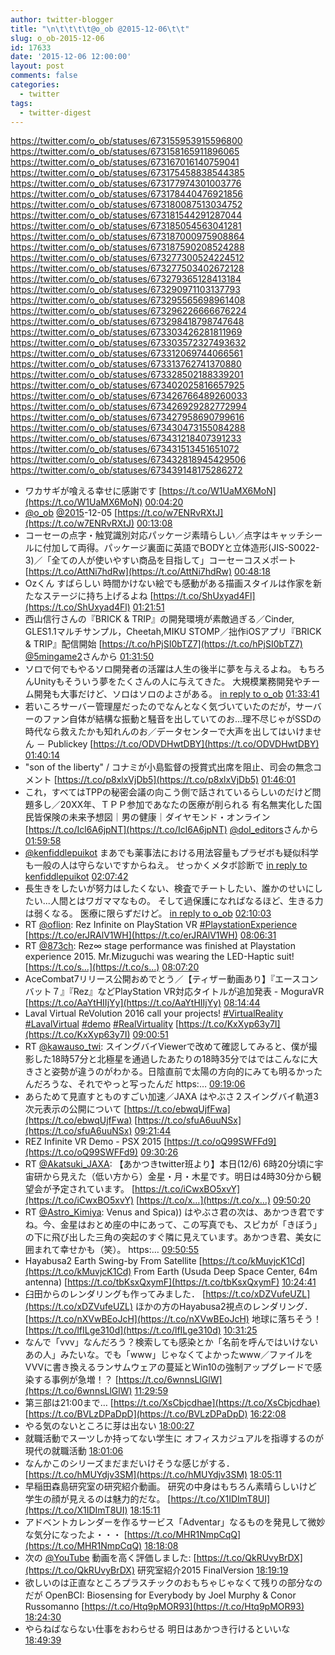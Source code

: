 ```yaml
---
author: twitter-blogger
title: "\n\t\t\t\t@o_ob @2015-12-06\t\t"
slug: o_ob-2015-12-06
id: 17633
date: '2015-12-06 12:00:00'
layout: post
comments: false
categories:
  - twitter
tags:
  - twitter-digest
---
```


https://twitter.com/o_ob/statuses/673155953915596800 https://twitter.com/o_ob/statuses/673158165911896065 https://twitter.com/o_ob/statuses/673167016140759041 https://twitter.com/o_ob/statuses/673175458838544385 https://twitter.com/o_ob/statuses/673177974301003776 https://twitter.com/o_ob/statuses/673178440476921856 https://twitter.com/o_ob/statuses/673180087513034752 https://twitter.com/o_ob/statuses/673181544291287044 https://twitter.com/o_ob/statuses/673185054563041281 https://twitter.com/o_ob/statuses/673187000975908864 https://twitter.com/o_ob/statuses/673187590208524288 https://twitter.com/o_ob/statuses/673277300524224512 https://twitter.com/o_ob/statuses/673277503402672128 https://twitter.com/o_ob/statuses/673279365128413184 https://twitter.com/o_ob/statuses/673290971103137793 https://twitter.com/o_ob/statuses/673295565698961408 https://twitter.com/o_ob/statuses/673296226666676224 https://twitter.com/o_ob/statuses/673298418798747648 https://twitter.com/o_ob/statuses/673303426281811969 https://twitter.com/o_ob/statuses/673303572327493632 https://twitter.com/o_ob/statuses/673312069744066561 https://twitter.com/o_ob/statuses/673313762741370880 https://twitter.com/o_ob/statuses/673328502188339201 https://twitter.com/o_ob/statuses/673402025816657925 https://twitter.com/o_ob/statuses/673426766489260033 https://twitter.com/o_ob/statuses/673426929282772994 https://twitter.com/o_ob/statuses/673427958690799616 https://twitter.com/o_ob/statuses/673430473155084288 https://twitter.com/o_ob/statuses/673431218407391233 https://twitter.com/o_ob/statuses/673431513451651072 https://twitter.com/o_ob/statuses/673432818945429506 https://twitter.com/o_ob/statuses/673439148175286272  

*   ワカサギが喰える幸せに感謝です [https://t.co/W1UaMX6MoN](https://t.co/W1UaMX6MoN) [00:04:20](https://twitter.com/o_ob/statuses/673155953915596800)
*   [@o_ob](https://twitter.com/o_ob) [@2015](https://twitter.com/2015)-12-05 [https://t.co/w7ENRvRXtJ](https://t.co/w7ENRvRXtJ) [00:13:08](https://twitter.com/o_ob/statuses/673158165911896065)
*   コーセーの点字・触覚識別対応パッケージ素晴らしい／点字はキャッチシールに付加して両得。パッケージ裏面に英語でBODYと立体造形(JIS-S0022-3)／「全ての人が使いやすい商品を目指して」コーセーコスメポート [https://t.co/AttNi7hdRw](https://t.co/AttNi7hdRw) [00:48:18](https://twitter.com/o_ob/statuses/673167016140759041)
*   Ozくん すばらしい 時間かけない絵でも感動がある描画スタイルは作家を新たなステージに持ち上げるよね [https://t.co/ShUxyad4Fl](https://t.co/ShUxyad4Fl) [01:21:51](https://twitter.com/o_ob/statuses/673175458838544385)
*   西山信行さんの『BRICK & TRIP』の開発環境が素敵過ぎる／Cinder, GLES1.1マルチサンプル，Cheetah,MIKU STOMP／拙作iOSアプリ『BRICK & TRIP』配信開始 [https://t.co/hPjSI0bTZ7](https://t.co/hPjSI0bTZ7) [@5mingame2](https://twitter.com/5mingame2)さんから [01:31:50](https://twitter.com/o_ob/statuses/673177974301003776)
*   ソロで何でもやるソロ開発者の活躍は人生の後半に夢を与えるよね。 もちろんUnityもそういう夢をたくさんの人に与えてきた。 大規模業務開発やチーム開発も大事だけど、ソロはソロのよさがある。 [in reply to o_ob](https://twitter.com/o_ob/statuses/673177974301003776) [01:33:41](https://twitter.com/o_ob/statuses/673178440476921856)
*   若いころサーバー管理屋だったのでなんとなく気づいていたのだが，サーバーのファン自体が結構な振動と騒音を出していてのお…理不尽じゃがSSDの時代なら救えたかも知れんのお／データセンターで大声を出してはいけません － Publickey [https://t.co/ODVDHwtDBY](https://t.co/ODVDHwtDBY) [01:40:14](https://twitter.com/o_ob/statuses/673180087513034752)
*   "son of the liberty" / コナミが小島監督の授賞式出席を阻止、司会の無念コメント [https://t.co/p8xlxVjDb5](https://t.co/p8xlxVjDb5) [01:46:01](https://twitter.com/o_ob/statuses/673181544291287044)
*   これ，すべてはTPPの秘密会議の向こう側で話されているらしいのだけど問題多し／20XX年、ＴＰＰ参加であなたの医療が削られる 有名無実化した国民皆保険の未来予想図｜男の健康｜ダイヤモンド・オンライン [https://t.co/Icl6A6jpNT](https://t.co/Icl6A6jpNT) [@dol_editors](https://twitter.com/dol_editors)さんから [01:59:58](https://twitter.com/o_ob/statuses/673185054563041281)
*   [@kenfiddlepuikot](https://twitter.com/kenfiddlepuikot) まあでも薬事法における用法容量もプラゼボも疑似科学も一般の人は守らないですからねえ。 せっかくメタボ診断で [in reply to kenfiddlepuikot](https://twitter.com/kenfiddlepuikot/statuses/673185881356824576) [02:07:42](https://twitter.com/o_ob/statuses/673187000975908864)
*   長生きをしたいが努力はしたくない、検査でチートしたい、誰かのせいにしたい...人間とはワガママなもの。 そして過保護になればなるほど、生きる力は弱くなる。 医療に限らずだけど。 [in reply to o_ob](https://twitter.com/o_ob/statuses/673187000975908864) [02:10:03](https://twitter.com/o_ob/statuses/673187590208524288)
*   RT [@oflion](https://twitter.com/oflion): Rez Infinite on PlayStation VR [#PlaystationExperience](https://twitter.com/search?q=%23PlaystationExperience&src=hash) [https://t.co/erJRAlV1WH](https://t.co/erJRAlV1WH) [08:06:31](https://twitter.com/o_ob/statuses/673277300524224512)
*   RT [@873ch](https://twitter.com/873ch): Rez∞ stage performance was finished at Playstation experience 2015\. Mr.Mizuguchi was wearing the LED-Haptic suit! [https://t.co/s…](https://t.co/s…) [08:07:20](https://twitter.com/o_ob/statuses/673277503402672128)
*   AceCombat7リリース公開おめでとう／【ティザー動画あり】『エースコンバット７』『Rez』などPlayStation VR対応タイトルが追加発表 - MoguraVR [https://t.co/AaYtHIIjYy](https://t.co/AaYtHIIjYy) [08:14:44](https://twitter.com/o_ob/statuses/673279365128413184)
*   Laval Virtual ReVolution 2016 call your projects! [#VirtualReality](https://twitter.com/search?q=%23VirtualReality&src=hash) [#LavalVirtual](https://twitter.com/search?q=%23LavalVirtual&src=hash) [#demo](https://twitter.com/search?q=%23demo&src=hash) [#RealVirtuality](https://twitter.com/search?q=%23RealVirtuality&src=hash) [https://t.co/KxXyp63y7I](https://t.co/KxXyp63y7I) [09:00:51](https://twitter.com/o_ob/statuses/673290971103137793)
*   RT [@kawauso_twi](https://twitter.com/kawauso_twi): スイングバイViewerで改めて確認してみると、僕が撮影した18時57分と北極星を通過したあたりの18時35分ではではこんなに大きさと姿勢が違うのがわかる。日陰直前で太陽の方向的にみても明るかったんだろうな、それでやっと写ったんだ https:… [09:19:06](https://twitter.com/o_ob/statuses/673295565698961408)
*   あらためて見直すとものすごい加速／JAXA はやぶさ２スイングバイ軌道3次元表示の公開について [https://t.co/ebwqUjfFwa](https://t.co/ebwqUjfFwa) [https://t.co/sfuA6uuNSx](https://t.co/sfuA6uuNSx) [09:21:44](https://twitter.com/o_ob/statuses/673296226666676224)
*   REZ Infinite VR Demo - PSX 2015 [https://t.co/oQ99SWFFd9](https://t.co/oQ99SWFFd9) [09:30:26](https://twitter.com/o_ob/statuses/673298418798747648)
*   RT [@Akatsuki_JAXA](https://twitter.com/Akatsuki_JAXA): 【あかつきtwitter班より】本日(12/6) 6時20分頃に宇宙研から見えた（低い方から）金星・月・木星です。明日は4時30分から観望会が予定されています。 [https://t.co/iCwxBO5xvY](https://t.co/iCwxBO5xvY) [https://t.co/x…](https://t.co/x…) [09:50:20](https://twitter.com/o_ob/statuses/673303426281811969)
*   RT [@Astro_Kimiya](https://twitter.com/Astro_Kimiya): Venus and Spica)) はやぶさ君の次は、あかつき君ですね。今、金星はおとめ座の中にあって、この写真でも、スピカが「きぼう」の下に飛び出した三角の突起のすぐ隣に見えています。あかつき君、美女に囲まれて幸せかも（笑）。 https:… [09:50:55](https://twitter.com/o_ob/statuses/673303572327493632)
*   Hayabusa2 Earth Swing-by From Satellite [https://t.co/kMuvjcK1Cd](https://t.co/kMuvjcK1Cd) From Earth (Usuda Deep Space Center, 64m antenna) [https://t.co/tbKsxQxymF](https://t.co/tbKsxQxymF) [10:24:41](https://twitter.com/o_ob/statuses/673312069744066561)
*   臼田からのレンダリングも作ってみました． [https://t.co/xDZVufeUZL](https://t.co/xDZVufeUZL) ほかの方のHayabusa2視点のレンダリング． [https://t.co/nXVwBEoJcH](https://t.co/nXVwBEoJcH) 地球に落ちそう！ [https://t.co/lfILge310d](https://t.co/lfILge310d) [10:31:25](https://twitter.com/o_ob/statuses/673313762741370880)
*   なんで「vvv」なんだろう？検索しても感染とか「名前を呼んではいけないあの人」みたいな。でも「www」じゃなくてよかったwww／ファイルをVVVに書き換えるランサムウェアの蔓延とWin10の強制アップグレードで感染する事例が急増！？ [https://t.co/6wnnsLlGlW](https://t.co/6wnnsLlGlW) [11:29:59](https://twitter.com/o_ob/statuses/673328502188339201)
*   第三部は21:00まで… [https://t.co/XsCbjcdhae](https://t.co/XsCbjcdhae) [https://t.co/BVLzDPaDpD](https://t.co/BVLzDPaDpD) [16:22:08](https://twitter.com/o_ob/statuses/673402025816657925)
*   やる気のないところに芽は出ない [18:00:27](https://twitter.com/o_ob/statuses/673426766489260033)
*   就職活動でスーツしか持ってない学生に オフィスカジュアルを指導するのが現代の就職活動 [18:01:06](https://twitter.com/o_ob/statuses/673426929282772994)
*   なんかこのシリーズまだまだいけそうな感じがする． [https://t.co/hMUYdjv3SM](https://t.co/hMUYdjv3SM) [18:05:11](https://twitter.com/o_ob/statuses/673427958690799616)
*   早稲田森島研究室の研究紹介動画。 研究の中身はもちろん素晴らしいけど 学生の顔が見えるのは魅力的だな。 [https://t.co/X1IDImT8UI](https://t.co/X1IDImT8UI) [18:15:11](https://twitter.com/o_ob/statuses/673430473155084288)
*   アドベントカレンダーを作るサービス「Adventar」なるものを発見して微妙な気分になったよ・・・ [https://t.co/MHR1NmpCqQ](https://t.co/MHR1NmpCqQ) [18:18:08](https://twitter.com/o_ob/statuses/673431218407391233)
*   次の [@YouTube](https://twitter.com/YouTube) 動画を高く評価しました: [https://t.co/QkRUvyBrDX](https://t.co/QkRUvyBrDX) 研究室紹介2015 FinalVersion [18:19:19](https://twitter.com/o_ob/statuses/673431513451651072)
*   欲しいのは正直なところプラスチックのおもちゃじゃなくて残りの部分なのだが OpenBCI: Biosensing for Everybody by Joel Murphy &amp; Conor Russomanno [https://t.co/Htq9pMOR93](https://t.co/Htq9pMOR93) [18:24:30](https://twitter.com/o_ob/statuses/673432818945429506)
*   やらねばならない仕事をおわらせる 明日はあかつき行けるといいな [18:49:39](https://twitter.com/o_ob/statuses/673439148175286272)